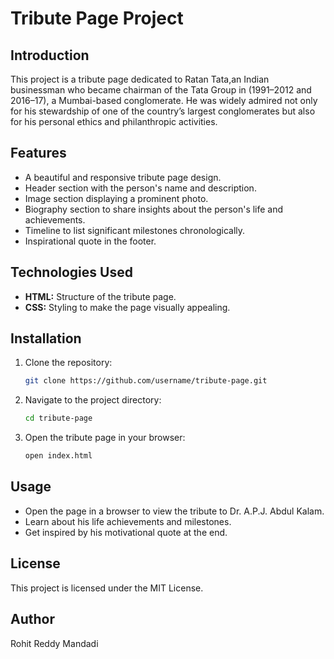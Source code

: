 # Tribute Page Project

## Introduction
This project is a tribute page dedicated to Ratan Tata,an Indian businessman who became chairman of the Tata Group in  (1991–2012 and 2016–17), a Mumbai-based conglomerate. He was widely admired not only for his stewardship of one of the country’s largest conglomerates but also for his personal ethics and philanthropic activities.

## Features
- A beautiful and responsive tribute page design.
- Header section with the person's name and description.
- Image section displaying a prominent photo.
- Biography section to share insights about the person's life and achievements.
- Timeline to list significant milestones chronologically.
- Inspirational quote in the footer.

## Technologies Used
- **HTML:** Structure of the tribute page.
- **CSS:** Styling to make the page visually appealing.

## Installation
1. Clone the repository:
   ```bash
   git clone https://github.com/username/tribute-page.git
   ```
2. Navigate to the project directory:
   ```bash
   cd tribute-page
   ```
3. Open the tribute page in your browser:
   ```bash
   open index.html
   ```

## Usage
- Open the page in a browser to view the tribute to Dr. A.P.J. Abdul Kalam.
- Learn about his life achievements and milestones.
- Get inspired by his motivational quote at the end.

## License
This project is licensed under the MIT License.

## Author
Rohit Reddy Mandadi

